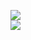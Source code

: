 [![](https://img.shields.io/badge/Made%20With-Github%20Spray-lightgrey.svg?style=for-the-badge&logo=github)](https://github.com/Annihil/github-spray#22402)  
[![](https://i.imgur.com/2DrTn0Z.gif)](https://github.com/Annihil/github-spray)